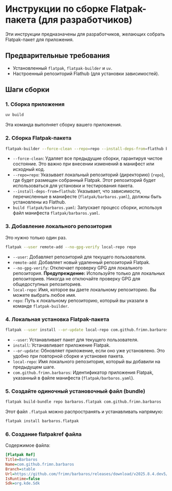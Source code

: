 # Инструкции по сборке Flatpak-пакета (для разработчиков)

Эти инструкции предназначены для разработчиков, желающих собрать Flatpak-пакет для приложения.

## Предварительные требования

*   Установленный `flatpak`, `flatpak-builder` и `uv`.
*   Настроенный репозиторий Flathub (для установки зависимостей).

## Шаги сборки

### 1.  Сборка приложения

```sh
uv build
```

Эта команда выполняет сборку вашего приложения.

### 2.  Сборка Flatpak-пакета

```sh
flatpak-builder --force-clean --repo=repo --install-deps-from=flathub build flatpak/barbaros.yaml
```

*   `--force-clean`:  Удаляет все предыдущие сборки, гарантируя чистое состояние. Это важно при внесении изменений в манифест или исходный код.
*   `--repo=repo`: Указывает локальный репозиторий (директорию) (`repo`), где будет размещен собранный Flatpak.  Этот репозиторий будет использоваться для установки и тестирования пакета.
*   `--install-deps-from=flathub`: Указывает, что зависимости, перечисленные в манифесте (`flatpak/barbaros.yaml`), должны быть установлены из Flathub.
*   `build flatpak/barbaros.yaml`: Запускает процесс сборки, используя файл манифеста `flatpak/barbaros.yaml`.

### 3.  Добавление локального репозитория

Это нужно только один раз.

```sh
flatpak --user remote-add --no-gpg-verify local-repo repo
```

*   `--user`: Добавляет репозиторий для текущего пользователя.
*   `remote-add`:  Добавляет новый удаленный репозиторий Flatpak.
*   `--no-gpg-verify`: Отключает проверку GPG для локального репозитория. **Предупреждение:** Используйте только для локальных репозиториев. Никогда не отключайте проверку GPG для общедоступных репозиториев.
*   `local-repo`:  Имя, которое вы даете локальному репозиторию. Вы можете выбрать любое имя.
*   `repo`:  Путь к локальному репозиторию, который вы указали в команде `flatpak-builder`.

### 4.  Локальная установка Flatpak-пакета

```sh
flatpak --user install --or-update local-repo com.github.frimn.barbaros
```

*   `--user`: Устанавливает пакет для текущего пользователя.
*   `install`:  Устанавливает приложение Flatpak.
*   `--or-update`: Обновляет приложение, если оно уже установлено. Это удобно при повторной сборке и установке пакета.
*   `local-repo`: Имя локального репозитория, который вы добавили на предыдущем шаге.
*   `com.github.frimn.barbaros`:  Идентификатор приложения Flatpak, указанный в файле манифеста (`flatpak/barbaros.yaml`).

### 5.  Создайте одиночный установочный файл (bundle)

```sh
flatpak build-bundle repo barbaros.flatpak com.github.frimn.barbaros
```

Этот файл `.flatpak` можно распространять и устанавливать напрямую:

```sh
flatpak install barbaros.flatpak
```

### 6.  Создание flatpakref файла

Содержимое файла:

```ini
[Flatpak Ref]
Title=Barbaros
Name=com.github.frimn.barbaros
Branch=stable
Url=https://github.com/frimn/barbaros/releases/download/v2025.8.4.dev5/barbaros-v2025.8.4.dev5.flatpak
IsRuntime=false
Sdk=org.kde.Sdk
```
